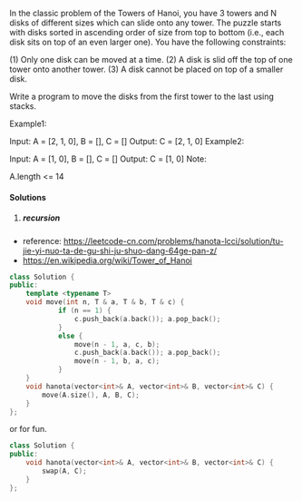 In the classic problem of the Towers of Hanoi, you have 3 towers and N disks of different sizes which can slide onto any tower. The puzzle starts with disks sorted in ascending order of size from top to bottom (i.e., each disk sits on top of an even larger one). You have the following constraints:

(1) Only one disk can be moved at a time.
(2) A disk is slid off the top of one tower onto another tower.
(3) A disk cannot be placed on top of a smaller disk.

Write a program to move the disks from the first tower to the last using stacks.

Example1:

 Input: A = [2, 1, 0], B = [], C = []
 Output: C = [2, 1, 0]
Example2:

 Input: A = [1, 0], B = [], C = []
 Output: C = [1, 0]
Note:

A.length <= 14


#### Solutions

1. ##### recursion

- reference: https://leetcode-cn.com/problems/hanota-lcci/solution/tu-jie-yi-nuo-ta-de-gu-shi-ju-shuo-dang-64ge-pan-z/
- https://en.wikipedia.org/wiki/Tower_of_Hanoi


```c++
class Solution {
public:
    template <typename T>
    void move(int n, T & a, T & b, T & c) {
            if (n == 1) {
                c.push_back(a.back()); a.pop_back();
            }
            else {
                move(n - 1, a, c, b);
                c.push_back(a.back()); a.pop_back();
                move(n - 1, b, a, c);
            }
    }
    void hanota(vector<int>& A, vector<int>& B, vector<int>& C) {
        move(A.size(), A, B, C);
    }
};
```

or for fun.

```c++
class Solution {
public:
    void hanota(vector<int>& A, vector<int>& B, vector<int>& C) {
        swap(A, C);
    }
};
```